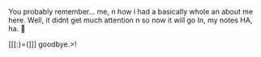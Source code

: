 

You probably remember... me,
n how i had a basically whole an 
about me here. Well,
it didnt get much attention n so 
now it will go In, my notes 
HA, ha. 🤕















[[[:}=(]]] goodbye.>!
